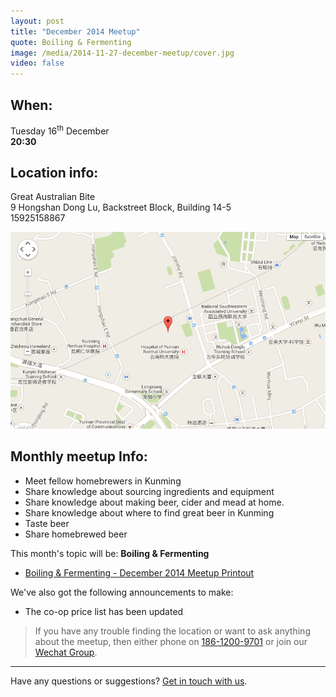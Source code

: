 ```yaml
---
layout: post
title: "December 2014 Meetup"
quote: Boiling & Fermenting
image: /media/2014-11-27-december-meetup/cover.jpg
video: false
---
```


## When:

Tuesday 16<sup>th</sup> December<br>
**20:30**

## Location info:

Great Australian Bite<br>
9 Hongshan Dong Lu, Backstreet Block, Building 14-5<br>
15925158867

!["Map to Great Australian Bite"](/media/2014-11-27-december-meetup/map-english.png)

## Monthly meetup Info:

* Meet fellow homebrewers in Kunming
* Share knowledge about sourcing ingredients and equipment
* Share knowledge about making beer, cider and mead at home.
* Share knowledge about where to find great beer in Kunming
* Taste beer
* Share homebrewed beer


This month's topic will be: **Boiling & Fermenting**
* [Boiling & Fermenting - December 2014 Meetup Printout](/media/files/boiling-and-fermenting.pdf)


We've also got the following announcements to make:

* The co-op price list has been updated

> If you have any trouble finding the location or want to ask anything about the meetup, then either phone on [186-1200-9701](tel:18612009701) or join our [Wechat Group](/media/qr-code.jpg).

-----
Have any questions or suggestions? [Get in touch with us](mailto:hello@kunmingbeer.org).